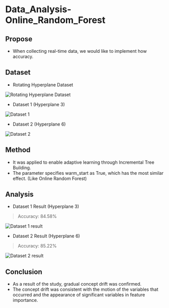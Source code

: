 # Data_Analysis-Online_Random_Forest

## Propose
- When collecting real-time data, we would like to implement how accuracy.

## Dataset
- Rotating Hyperplane Dataset

![Rotating Hyperplane Dataset](https://user-images.githubusercontent.com/63955072/122891592-98098480-d37f-11eb-8b0c-209ef46e7cec.PNG)

- Dataset 1 (Hyperplane 3)

![Dataset 1](https://user-images.githubusercontent.com/63955072/122891643-a2c41980-d37f-11eb-9393-3c5c01a1c298.png)

- Dataset 2 (Hyperplane 6)

![Dataset 2](https://user-images.githubusercontent.com/63955072/122891685-abb4eb00-d37f-11eb-8030-d2736dc5a410.png)

## Method
- It was applied to enable adaptive learning through Incremental Tree Building.
- The parameter specifies warm_start as True, which has the most similar effect. (Like Online Random Forest)

## Analysis
- Dataset 1 Result (Hyperplane 3)
> Accuracy: 84.58% <br/>

![Dataset 1 result](https://user-images.githubusercontent.com/63955072/122892333-41e91100-d380-11eb-95bc-3629186ee0a8.png)

- Dataset 2 Result (Hyperplane 6)
> Accuracy: 85.22% <br/>

![Dataset 2 result](https://user-images.githubusercontent.com/63955072/122892531-6e9d2880-d380-11eb-99f5-0210a11d662e.png)

## Conclusion
- As a result of the study, gradual concept drift was confirmed.
- The concept drift was consistent with the motion of the variables that occurred and the appearance of significant variables in feature importance.
